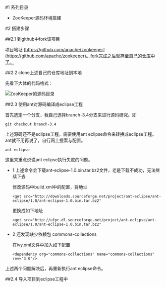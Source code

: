 #1 系列目录

-	ZooKeeper源码环境搭建


#2 搭建步骤

##2.1 到github中fork该项目
	
项目地址 [https://github.com/apache/zookeeper](https://github.com/apache/zookeeper)。fork完成之后就存至自己的仓库中了。

##2.2 clone上述自己的仓库地址到本地

先看下大体的代码格式：

![ZooKeeper的源码目录](https://static.oschina.net/uploads/img/201507/28080738_fgxz.png "ZooKeeper的源码目录")

##2.3 使用ant对源码编译成eclipse工程

首先选定一个分支，我自己选择branch-3.4分支来进行源码研究。即

	git checkout branch-3.4

上述源码还不是eclipse工程。需要使用ant eclipse命令来转换成eclipse工程。ant就不用再说了，自行网上搜索与配置。

	ant eclipse

这里来重点说说ant eclipse执行失败的问题。

-	1 上述命令会下载ant-eclipse-1.0.bin.tar.bz2文件，老是下载不成功，无法继续下去

	修改源码中build.xml中的配置，将地址

		<get src="http://downloads.sourceforge.net/project/ant-eclipse/ant-eclipse/1.0/ant-eclipse-1.0.bin.tar.bz2"

	更换成如下地址

		<get src="http://ufpr.dl.sourceforge.net/project/ant-eclipse/ant-eclipse/1.0/ant-eclipse-1.0.bin.tar.bz2"

-	2 还发现缺少依赖包 commons-collections

	在ivy.xml文件中加入如下配置
	
		<dependency org="commons-collections" name="commons-collections" rev="3.0"/>
	
上述两个问题解决后，再重新执行ant eclipse命令。

##2.4 导入项目到eclipse工程中

